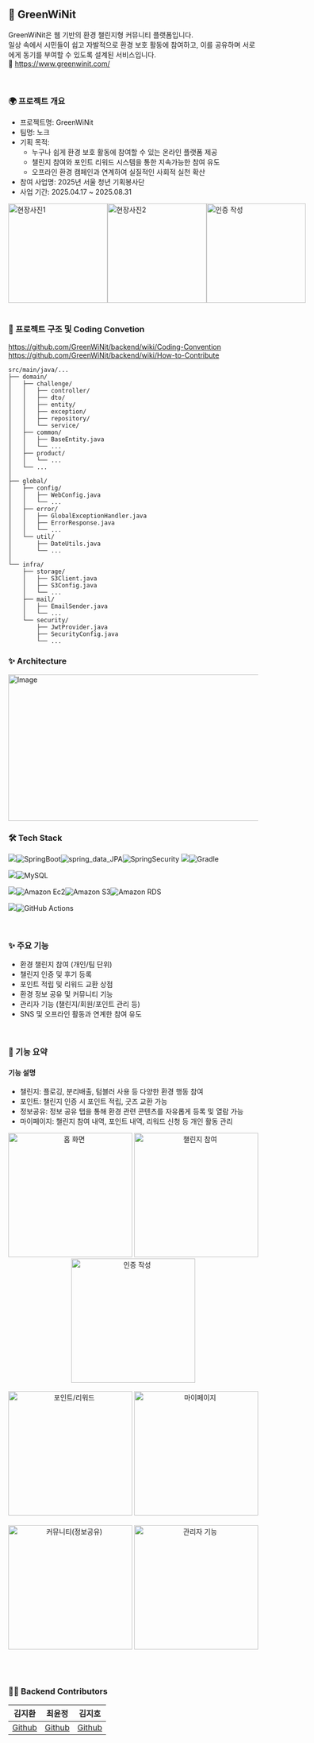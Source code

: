## 🌿 GreenWiNit
GreenWiNit은 웹 기반의 환경 챌린지형 커뮤니티 플랫폼입니다.      
일상 속에서 시민들이 쉽고 자발적으로 환경 보호 활동에 참여하고, 이를 공유하며 서로에게 동기를 부여할 수 있도록 설계된 서비스입니다.    
🔗 https://www.greenwinit.com/

<br>

### 🌍 프로젝트 개요
- 프로젝트명: GreenWiNit
- 팀명: 노크
- 기획 목적:    
    - 누구나 쉽게 환경 보호 활동에 참여할 수 있는 온라인 플랫폼 제공
    - 챌린지 참여와 포인트 리워드 시스템을 통한 지속가능한 참여 유도
    - 오프라인 환경 캠페인과 연계하여 실질적인 사회적 실천 확산
- 참여 사업명: 2025년 서울 청년 기획봉사단
- 사업 기간: 2025.04.17 ~ 2025.08.31

<div style="display: flex; justify-content: space-between;">
  <img
    src="https://github.com/user-attachments/assets/8c009eb3-3825-476c-84d1-4e36009da34e"
    alt="현장사진1"
    height="200"
  />
  <img
    src="https://github.com/user-attachments/assets/8d963925-100e-476b-91c3-ee1e09a4b23b"
    alt="현장사진2"
    height="200"
  />
  <img
    src="https://github.com/user-attachments/assets/2b415251-85fd-4764-90e3-3e5c2fd99db3"
    alt="인증 작성"
    height="200"
  />
</div>



<br>

### 📜 프로젝트 구조 및 Coding Convetion 
https://github.com/GreenWiNit/backend/wiki/Coding-Convention    
https://github.com/GreenWiNit/backend/wiki/How-to-Contribute 
```
src/main/java/...
├── domain/
│   ├── challenge/
│   │   ├── controller/
│   │   ├── dto/
│   │   ├── entity/
│   │   ├── exception/
│   │   ├── repository/
│   │   └── service/
│   ├── common/
│   │   ├── BaseEntity.java
│   │   └── ...
│   ├── product/
│   │   └── ...
│   └── ...
│
├── global/
│   ├── config/
│   │   ├── WebConfig.java
│   │   └── ...
│   ├── error/
│   │   ├── GlobalExceptionHandler.java
│   │   ├── ErrorResponse.java
│   │   └── ...
│   └── util/
│       ├── DateUtils.java
│       └── ...
│
└── infra/
    ├── storage/
    │   ├── S3Client.java
    │   ├── S3Config.java
    │   └── ...
    ├── mail/
    │   ├── EmailSender.java
    │   └── ...
    └── security/
        ├── JwtProvider.java
        ├── SecurityConfig.java
        └── ...
```


### ✨ Architecture 
<img width="945" height="295" alt="Image" src="https://github.com/user-attachments/assets/e266ce6f-e2c2-44de-8e92-5a85acc846a7" />



### 🛠 Tech Stack
<p dir="auto"><a target="_blank" rel="noopener noreferrer nofollow" href="https://camo.githubusercontent.com/4a2a76648ac74b1e794e66a65d6c39da2d76c090fdf16b1423a4c99fd9b7956a/68747470733a2f2f696d672e736869656c64732e696f2f62616467652f4672616d65776f726b2d3535353535353f7374796c653d666f722d7468652d6261646765"><img src="https://camo.githubusercontent.com/4a2a76648ac74b1e794e66a65d6c39da2d76c090fdf16b1423a4c99fd9b7956a/68747470733a2f2f696d672e736869656c64732e696f2f62616467652f4672616d65776f726b2d3535353535353f7374796c653d666f722d7468652d6261646765" data-canonical-src="https://img.shields.io/badge/Framework-555555?style=for-the-badge" style="max-width: 100%;"></a><a target="_blank"><img alt="SpringBoot" src="https://img.shields.io/badge/springboot-%236DB33F.svg?style=for-the-badge&amp;logo=springboot&amp;logoColor=white" style="max-width: 100%;"></a><a target="_blank"><img alt="spring_data_JPA" src="https://img.shields.io/badge/spring_data_JPA-%236DB33F?style=for-the-badge&amp;logo=databricks&amp;logoColor=white" style="max-width: 100%;"></a><a target="_blank"><img alt="SpringSecurity" src="https://img.shields.io/badge/spring_security-%236DB33F.svg?style=for-the-badge&amp;logo=springsecurity&amp;logoColor=white" style="max-width: 100%;"></a> <a target="_blank"><img src="https://img.shields.io/badge/build-555555?style=for-the-badge" style="max-width: 100%;"></a><a target="_blank"><img alt="Gradle" src="https://img.shields.io/badge/Gradle-02303A.svg?style=for-the-badge&amp;logo=Gradle&amp;logoColor=white" style="max-width: 100%;"></a></p>

<p dir="auto"><a target="_blank" ><img src="https://img.shields.io/badge/Database-555555?style=for-the-badge" style="max-width: 100%;"></a><a target="_blank"><img alt="MySQL" src="https://img.shields.io/badge/mysql-4479A1.svg?style=for-the-badge&amp;logo=mysql&amp;logoColor=white" style="max-width: 100%;"></a></p>

<p dir="auto"><a target="_blank"><img src="https://img.shields.io/badge/Infrastructure-555555?style=for-the-badge" style="max-width: 100%;"></a><a target="_blank" ><img alt="Amazon Ec2" src="https://img.shields.io/badge/amazon_ec2-FF9900.svg?style=for-the-badge&amp;logo=amazonec2&amp;logoColor=white" style="max-width: 100%;"></a><a target="_blank"><img alt="Amazon S3" src="https://img.shields.io/badge/AWS_S3-569A31.svg?style=for-the-badge&amp;logo=amazons3&amp;logoColor=white" style="max-width: 100%;"></a><a target="_blank"><img  alt="Amazon RDS" src="https://img.shields.io/badge/amazon_RDS-527FFF.svg?style=for-the-badge&amp;logo=amazonrds&amp;logoColor=white" style="max-width: 100%;"></a><a target="_blank"></p>


<p dir="auto"><a target="_blank"><img src="https://img.shields.io/badge/CICD-555555?style=for-the-badge" style="max-width: 100%;"><img alt="GitHub Actions" src="https://img.shields.io/badge/github%20actions-%232671E5.svg?style=for-the-badge&amp;logo=githubactions&amp;logoColor=white" style="max-width: 100%;"></a><a target="_blank"></p>

<br>


### ✨ 주요 기능
- 환경 챌린지 참여 (개인/팀 단위)
- 챌린지 인증 및 후기 등록
- 포인트 적립 및 리워드 교환 상점
- 환경 정보 공유 및 커뮤니티 기능
- 관리자 기능 (챌린지/회원/포인트 관리 등)
- SNS 및 오프라인 활동과 연계한 참여 유도

<br>

### 🏁 기능 요약
#### 기능	설명
- 챌린지:	플로깅, 분리배출, 텀블러 사용 등 다양한 환경 행동 참여
- 포인트:	챌린지 인증 시 포인트 적립, 굿즈 교환 가능
- 정보공유:	정보 공유 탭을 통해 환경 관련 콘텐츠를 자유롭게 등록 및 열람 가능
- 마이페이지:	챌린지 참여 내역, 포인트 내역, 리워드 신청 등 개인 활동 관리


<div align="center">
  <img
    src="https://github.com/user-attachments/assets/d1f48a33-de44-4f8f-9516-7bd8cd37c38c"
    alt="홈 화면"
    width="250"
  />
  <img
    src="https://github.com/user-attachments/assets/9c7fe4ab-1bcd-478d-8574-18ab2bb9c3e7"
    alt="챌린지 참여"
    width="250"
  />
  <img
    src="https://github.com/user-attachments/assets/e3175ecb-0238-4ff6-9163-26170ce4ede9"
    alt="인증 작성"
    width="250"
  />
</div>

<br />

<div align="center">
  <img
    src="https://github.com/user-attachments/assets/f0734e21-7b97-422c-a4c5-2ed3450e36f1"
    alt="포인트/리워드"
    width="250"
  />
  <img
    src="https://github.com/user-attachments/assets/ce6f5b72-21b1-450f-b076-ebb010181525"
    alt="마이페이지"
    width="250"
  />
</div>

<br />

<div align="center">
  <img
    src="https://github.com/user-attachments/assets/33563c9b-8d71-49fc-803f-cf694130164d"
    alt="커뮤니티(정보공유)"
    width="250"
  />
  <img
    src="https://github.com/user-attachments/assets/39d7f951-76f5-41ff-9484-73043b1ed769"
    alt="관리자 기능"
    width="250"
  />
</div>

<br /><br />



### 👩‍💻 Backend Contributors
| 김지환                                | 최윤정                           | 김지호                                 | 
| ------------------------------------- | ---------------------------------- | -------------------------------------- | 
| [Github](https://github.com/jihwankim128) | [Github](https://github.com/yunjeooong) | [Github](https://github.com/JEEEEEEHO) |


